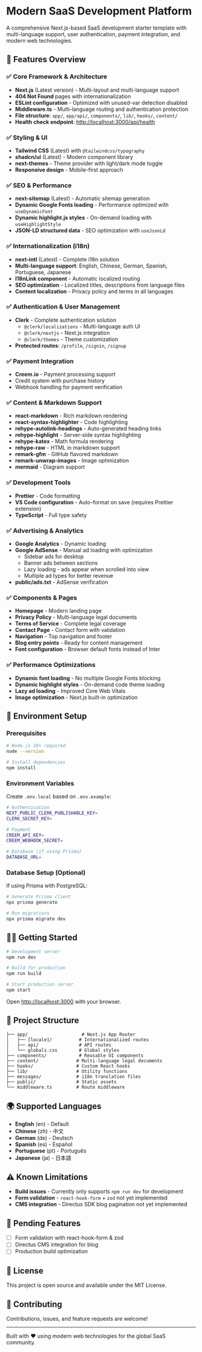 # Modern SaaS Development Platform

A comprehensive Next.js-based SaaS development starter template with multi-language support, user authentication, payment integration, and modern web technologies.

## 🚀 Features Overview

### ✅ Core Framework & Architecture
- **Next.js** (Latest version) - Multi-layout and multi-language support
- **404 Not Found** pages with internationalization
- **ESLint configuration** - Optimized with unused-var detection disabled
- **Middleware.ts** - Multi-language routing and authentication protection
- **File structure**: `app/`, `app/api/`, `components/`, `lib/`, `hooks/`, `content/`
- **Health check endpoint**: [http://localhost:3000/api/health](http://localhost:3000/api/health)

### ✅ Styling & UI
- **Tailwind CSS** (Latest) with `@tailwindcss/typography`
- **shadcn/ui** (Latest) - Modern component library
- **next-themes** - Theme provider with light/dark mode toggle
- **Responsive design** - Mobile-first approach

### ✅ SEO & Performance
- **next-sitemap** (Latest) - Automatic sitemap generation
- **Dynamic Google Fonts loading** - Performance optimized with `useDynamicFont`
- **Dynamic highlight.js styles** - On-demand loading with `useHighlightStyle`
- **JSON-LD structured data** - SEO optimization with `useJsonLd`

### ✅ Internationalization (i18n)
- **next-intl** (Latest) - Complete i18n solution
- **Multi-language support**: English, Chinese, German, Spanish, Portuguese, Japanese
- **I18nLink component** - Automatic localized routing
- **SEO optimization** - Localized titles, descriptions from language files
- **Content localization** - Privacy policy and terms in all languages

### ✅ Authentication & User Management
- **Clerk** - Complete authentication solution
  - `@clerk/localizations` - Multi-language auth UI
  - `@clerk/nextjs` - Next.js integration
  - `@clerk/themes` - Theme customization
- **Protected routes**: `/profile`, `/signin`, `/signup`

### ✅ Payment Integration
- **Creem.io** - Payment processing support
- Credit system with purchase history
- Webhook handling for payment verification

### ✅ Content & Markdown Support
- **react-markdown** - Rich markdown rendering
- **react-syntax-highlighter** - Code highlighting
- **rehype-autolink-headings** - Auto-generated heading links
- **rehype-highlight** - Server-side syntax highlighting
- **rehype-katex** - Math formula rendering
- **rehype-raw** - HTML in markdown support
- **remark-gfm** - GitHub flavored markdown
- **remark-unwrap-images** - Image optimization
- **mermaid** - Diagram support

### ✅ Development Tools
- **Prettier** - Code formatting
- **VS Code configuration** - Auto-format on save (requires Prettier extension)
- **TypeScript** - Full type safety

### ✅ Advertising & Analytics
- **Google Analytics** - Dynamic loading
- **Google AdSense** - Manual ad loading with optimization
  - Sidebar ads for desktop
  - Banner ads between sections
  - Lazy loading - ads appear when scrolled into view
  - Multiple ad types for better revenue
- **public/ads.txt** - AdSense verification

### ✅ Components & Pages
- **Homepage** - Modern landing page
- **Privacy Policy** - Multi-language legal documents
- **Terms of Service** - Complete legal coverage
- **Contact Page** - Contact form with validation
- **Navigation** - Top navigation and footer
- **Blog entry points** - Ready for content management
- **Font configuration** - Browser default fonts instead of Inter

### ✅ Performance Optimizations
- **Dynamic font loading** - No multiple Google Fonts blocking
- **Dynamic highlight styles** - On-demand code theme loading
- **Lazy ad loading** - Improved Core Web Vitals
- **Image optimization** - Next.js built-in optimization

## 🔧 Environment Setup

### Prerequisites
```bash
# Node.js 18+ required
node --version

# Install dependencies
npm install
```

### Environment Variables
Create `.env.local` based on `.env.example`:
```bash
# Authentication
NEXT_PUBLIC_CLERK_PUBLISHABLE_KEY=
CLERK_SECRET_KEY=

# Payment
CREEM_API_KEY=
CREEM_WEBHOOK_SECRET=

# Database (if using Prisma)
DATABASE_URL=
```

### Database Setup (Optional)
If using Prisma with PostgreSQL:
```bash
# Generate Prisma client
npx prisma generate

# Run migrations
npx prisma migrate dev
```

## 🏃‍♂️ Getting Started

```bash
# Development server
npm run dev

# Build for production
npm run build

# Start production server
npm start
```

Open [http://localhost:3000](http://localhost:3000) with your browser.

## 📁 Project Structure

```
├── app/                    # Next.js App Router
│   ├── [locale]/          # Internationalized routes
│   ├── api/               # API routes
│   └── globals.css        # Global styles
├── components/            # Reusable UI components
├── content/              # Multi-language legal documents
├── hooks/                # Custom React hooks
├── lib/                  # Utility functions
├── messages/             # i18n translation files
├── public/               # Static assets
└── middleware.ts         # Route middleware
```

## 🌍 Supported Languages

- **English** (en) - Default
- **Chinese** (zh) - 中文
- **German** (de) - Deutsch
- **Spanish** (es) - Español
- **Portuguese** (pt) - Português
- **Japanese** (ja) - 日本語

## ⚠️ Known Limitations

- **Build issues** - Currently only supports `npm run dev` for development
- **Form validation** - `react-hook-form` + `zod` not yet implemented
- **CMS integration** - Directus SDK blog pagination not yet implemented

## 🔄 Pending Features

- [ ] Form validation with react-hook-form & zod
- [ ] Directus CMS integration for blog
- [ ] Production build optimization

## 📄 License

This project is open source and available under the MIT License.

## 🤝 Contributing

Contributions, issues, and feature requests are welcome!

---

Built with ❤️ using modern web technologies for the global SaaS community.